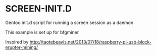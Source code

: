 SCREEN-INIT.D
=============

Gentoo init.d script for running a screen session as a daemon

This example is set up for bfgminer

Inspired by http://taotebeavis.net/2013/07/18/raspberry-pi-usb-block-erupter-mining/
